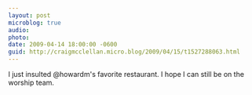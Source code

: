 ```yaml
---
layout: post
microblog: true
audio: 
photo: 
date: 2009-04-14 18:00:00 -0600
guid: http://craigmcclellan.micro.blog/2009/04/15/t1527288063.html
---
```

I just insulted @howardm's favorite restaurant.  I hope I can still be on the worship team.
